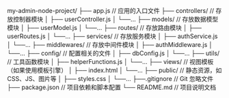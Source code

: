 my-admin-node-project/
├── app.js               // 应用的入口文件
├── controllers/         // 存放控制器模块
│   ├── userController.js
│   └──...
├── models/              // 存放数据模型模块
│   ├── userModel.js
│   └──...
├── routes/              // 存放路由模块
│   ├── userRoutes.js
│   └──...
├── services/            // 存放服务模块
│   ├── authService.js
│   └──...
├── middlewares/         // 存放中间件模块
│   ├── authMiddleware.js
│   └──...
├── config/              // 配置相关的文件
│   ├── dbConfig.js
│   └──...
├── utils/               // 工具函数模块
│   ├── helperFunctions.js
│   └──...
├── views/               // 视图模板（如果使用模板引擎）
│   ├── index.html
│   └──...
├── public/              // 静态资源，如 CSS、JS、图片等
│   ├── styles.css
│   └──...
├──.gitignore            // Git 忽略文件
├── package.json          // 项目依赖和脚本配置
└── README.md             // 项目说明文档